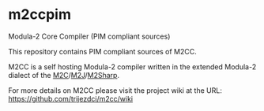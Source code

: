 # m2ccpim
Modula-2 Core Compiler (PIM compliant sources)

This repository contains PIM compliant sources of M2CC.

M2CC is a self hosting Modula-2 compiler written in the extended Modula-2 dialect of the [M2C](https://github.com/trijezdci/m2c)/[M2J](https://github.com/m2sf/m2j)/[M2Sharp](https://github.com/m2sf/m2sharp). 

For more details on M2CC please visit the project wiki at the URL: https://github.com/trijezdci/m2cc/wiki
